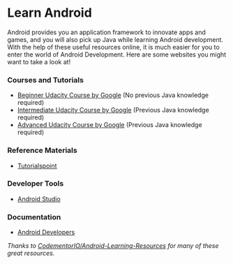 # Learn Android
Android provides you an application framework to innovate apps and games, and you will also pick up Java while learning Android development. With the help of these useful resources online, it is much easier for you to enter the world of Android Development. Here are some websites you might want to take a look at!

### Courses and Tutorials
  - [Beginner Udacity Course by Google](https://www.udacity.com/course/android-development-for-beginners--ud837) (No previous Java knowledge required)
  - [Intermediate Udacity Course by Google](https://www.udacity.com/course/developing-android-apps--ud853) (Previous Java knowledge required)
  - [Advanced Udacity Course by Google](https://www.udacity.com/course/advanced-android-app-development--ud855) (Previous Java knowledge required)

### Reference Materials
  - [Tutorialspoint](http://www.tutorialspoint.com/android/index.htm)

### Developer Tools
  - [Android Studio](https://developer.android.com/sdk/installing/studio.html)

### Documentation
  - [Android Developers](https://developer.android.com/develop/index.html)


*Thanks to [CodementorIO/Android-Learning-Resources](https://github.com/CodementorIO/Android-Learning-Resources/blob/master/README.md) for many of these great resources.*

